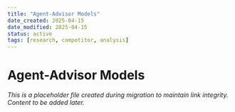 ```yaml
---
title: "Agent-Advisor Models"
date_created: 2025-04-15
date_modified: 2025-04-15
status: active
tags: [research, competitor, analysis]
---
```


# Agent-Advisor Models

*This is a placeholder file created during migration to maintain link integrity. Content to be added later.*

